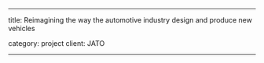 ---

title: Reimagining the way the automotive industry design and produce new vehicles

category: project
client: JATO

---